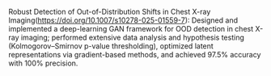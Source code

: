 Robust Detection of Out-of-Distribution Shifts in Chest X-ray Imaging(https://doi.org/10.1007/s10278-025-01559-7): Designed and implemented a
deep-learning GAN framework for OOD detection in chest X-ray imaging; performed extensive data analysis and
hypothesis testing (Kolmogorov–Smirnov p-value thresholding), optimized latent representations via
gradient-based methods, and achieved 97.5% accuracy with 100% precision.
